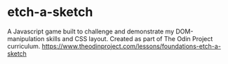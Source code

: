 # etch-a-sketch

A Javascript game built to challenge and demonstrate my DOM-manipulation skills and CSS layout. Created as part of The Odin Project curriculum.
https://www.theodinproject.com/lessons/foundations-etch-a-sketch